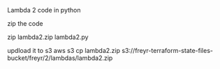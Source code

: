Lambda 2 code in python

zip the code

zip lambda2.zip lambda2.py

updload it to s3
aws s3 cp lambda2.zip s3://freyr-terraform-state-files-bucket/freyr/2/lambdas/lambda2.zip
